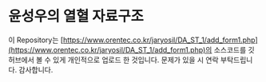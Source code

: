 # 윤성우의 열혈 자료구조



이 Repository는 [https://www.orentec.co.kr/jaryosil/DA_ST_1/add_form1.php](https://www.orentec.co.kr/jaryosil/DA_ST_1/add_form1.php)의 소스코드를 깃허브에서 볼 수 있게 개인적으로 업로드 한 것입니다. 문제가 있을 시 연락 부탁드립니다. 감사합니다.
